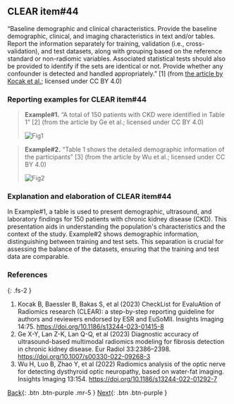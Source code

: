 ## CLEAR item#44


“Baseline demographic and clinical characteristics. Provide the baseline demographic, clinical, and imaging characteristics in text and/or tables. Report the information separately for training, validation (i.e., cross- validation), and test datasets, along with grouping based on the reference standard or non-radiomic variables. Associated statistical tests should also be provided to identify if the sets are identical or not. Provide whether any confounder is detected and handled appropriately.” [1] (from [the article by Kocak et al.](https://insightsimaging.springeropen.com/articles/10.1186/s13244-023-01415-8); licensed under CC BY 4.0)


### Reporting examples for CLEAR item#44

> **Example#1.** “A total of 150 patients with CKD were identified in Table 1” [2] (from the article by Ge et al.; licensed under CC BY 4.0)
>
> ![Fig1](/CLEAR-E3/figs/Item44_example1.png)

> **Example#2.** “Table 1 shows the detailed demographic information of the participants” [3] (from the article by Wu et al.; licensed under CC BY 4.0)
>
> ![Fig2](/CLEAR-E3/figs/Item44_example2.png)

### Explanation and elaboration of CLEAR item#44

In Example#1, a table is used to present demographic, ultrasound, and laboratory findings for 150 patients with chronic kidney disease (CKD). This presentation aids in understanding the population's characteristics and the context of the study. Example#2 shows demographic information, distinguishing between training and test sets. This separation is crucial for assessing the balance of the datasets, ensuring that the training and test data are comparable.

### References

{: .fs-2 }

1. 	Kocak B, Baessler B, Bakas S, et al (2023) CheckList for EvaluAtion of Radiomics research (CLEAR): a step-by-step reporting guideline for authors and reviewers endorsed by ESR and EuSoMII. Insights Imaging 14:75. https://doi.org/10.1186/s13244-023-01415-8
2. 	Ge X-Y, Lan Z-K, Lan Q-Q, et al (2023) Diagnostic accuracy of ultrasound-based multimodal radiomics modeling for fibrosis detection in chronic kidney disease. Eur Radiol 33:2386–2398. https://doi.org/10.1007/s00330-022-09268-3
3. 	Wu H, Luo B, Zhao Y, et al (2022) Radiomics analysis of the optic nerve for detecting dysthyroid optic neuropathy, based on water-fat imaging. Insights Imaging 13:154. https://doi.org/10.1186/s13244-022-01292-7


[Back](https://radiomic.github.io/CLEAR-E3/docs/Item2.html){: .btn .btn-purple .mr-5 }
[Next](https://radiomic.github.io/CLEAR-E3/docs/Item4.html){: .btn .btn-purple   }
